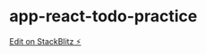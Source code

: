 # app-react-todo-practice

[Edit on StackBlitz ⚡️](https://stackblitz.com/edit/app-react-todo-practice)